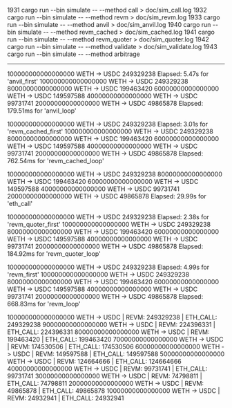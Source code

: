 
 1931  cargo run --bin simulate -- --method call > doc/sim_call.log
 1932  cargo run --bin simulate -- --method revm > doc/sim_revm.log
 1933  cargo run --bin simulate -- --method anvil > doc/sim_anvil.log
 1940  cargo run --bin simulate -- --method revm_cached > doc/sim_cached.log
 1941  cargo run --bin simulate -- --method revm_quoter > doc/sim_quoter.log
 1942  cargo run --bin simulate -- --method validate > doc/sim_validate.log
 1943  cargo run --bin simulate -- --method arbitrage


----------------


100000000000000000 WETH -> USDC 249329238
Elapsed: 5.47s for 'anvil_first'
100000000000000000 WETH -> USDC 249329238
80000000000000000 WETH -> USDC 199463420
60000000000000000 WETH -> USDC 149597588
40000000000000000 WETH -> USDC 99731741
20000000000000000 WETH -> USDC 49865878
Elapsed: 179.51ms for 'anvil_loop'


100000000000000000 WETH -> USDC 249329238
Elapsed: 3.01s for 'revm_cached_first'
100000000000000000 WETH -> USDC 249329238
80000000000000000 WETH -> USDC 199463420
60000000000000000 WETH -> USDC 149597588
40000000000000000 WETH -> USDC 99731741
20000000000000000 WETH -> USDC 49865878
Elapsed: 762.54ms for 'revm_cached_loop'


100000000000000000 WETH -> USDC 249329238
80000000000000000 WETH -> USDC 199463420
60000000000000000 WETH -> USDC 149597588
40000000000000000 WETH -> USDC 99731741
20000000000000000 WETH -> USDC 49865878
Elapsed: 29.99s for 'eth_call'


100000000000000000 WETH -> USDC 249329238
Elapsed: 2.38s for 'revm_quoter_first'
100000000000000000 WETH -> USDC 249329238
80000000000000000 WETH -> USDC 199463420
60000000000000000 WETH -> USDC 149597588
40000000000000000 WETH -> USDC 99731741
20000000000000000 WETH -> USDC 49865878
Elapsed: 184.92ms for 'revm_quoter_loop'


100000000000000000 WETH -> USDC 249329238
Elapsed: 4.99s for 'revm_first'
100000000000000000 WETH -> USDC 249329238
80000000000000000 WETH -> USDC 199463420
60000000000000000 WETH -> USDC 149597588
40000000000000000 WETH -> USDC 99731741
20000000000000000 WETH -> USDC 49865878
Elapsed: 668.83ms for 'revm_loop'


100000000000000000 WETH -> USDC | REVM: 249329238 | ETH_CALL: 249329238
90000000000000000 WETH -> USDC | REVM: 224396331 | ETH_CALL: 224396331
80000000000000000 WETH -> USDC | REVM: 199463420 | ETH_CALL: 199463420
70000000000000000 WETH -> USDC | REVM: 174530506 | ETH_CALL: 174530506
60000000000000000 WETH -> USDC | REVM: 149597588 | ETH_CALL: 149597588
50000000000000000 WETH -> USDC | REVM: 124664666 | ETH_CALL: 124664666
40000000000000000 WETH -> USDC | REVM: 99731741 | ETH_CALL: 99731741
30000000000000000 WETH -> USDC | REVM: 74798811 | ETH_CALL: 74798811
20000000000000000 WETH -> USDC | REVM: 49865878 | ETH_CALL: 49865878
10000000000000000 WETH -> USDC | REVM: 24932941 | ETH_CALL: 24932941
